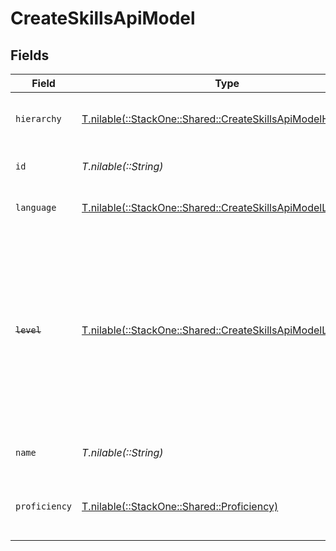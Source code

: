 # CreateSkillsApiModel


## Fields

| Field                                                                                                                                                      | Type                                                                                                                                                       | Required                                                                                                                                                   | Description                                                                                                                                                | Example                                                                                                                                                    |
| ---------------------------------------------------------------------------------------------------------------------------------------------------------- | ---------------------------------------------------------------------------------------------------------------------------------------------------------- | ---------------------------------------------------------------------------------------------------------------------------------------------------------- | ---------------------------------------------------------------------------------------------------------------------------------------------------------- | ---------------------------------------------------------------------------------------------------------------------------------------------------------- |
| `hierarchy`                                                                                                                                                | [T.nilable(::StackOne::Shared::CreateSkillsApiModelHierarchy)](../../models/shared/createskillsapimodelhierarchy.md)                                       | :heavy_minus_sign:                                                                                                                                         | The hierarchal level of the skill                                                                                                                          |                                                                                                                                                            |
| `id`                                                                                                                                                       | *T.nilable(::String)*                                                                                                                                      | :heavy_minus_sign:                                                                                                                                         | The ID associated with this skill                                                                                                                          | 16873-IT345                                                                                                                                                |
| `language`                                                                                                                                                 | [T.nilable(::StackOne::Shared::CreateSkillsApiModelLanguage)](../../models/shared/createskillsapimodellanguage.md)                                         | :heavy_minus_sign:                                                                                                                                         | The language associated with this skill                                                                                                                    |                                                                                                                                                            |
| ~~`level`~~                                                                                                                                                | [T.nilable(::StackOne::Shared::CreateSkillsApiModelLevel)](../../models/shared/createskillsapimodellevel.md)                                               | :heavy_minus_sign:                                                                                                                                         | : warning: ** DEPRECATED **: This will be removed in a future release, please migrate away from it as soon as possible.<br/><br/>The hierarchal level of the skill |                                                                                                                                                            |
| `name`                                                                                                                                                     | *T.nilable(::String)*                                                                                                                                      | :heavy_minus_sign:                                                                                                                                         | The name associated with this skill                                                                                                                        | Information-Technology                                                                                                                                     |
| `proficiency`                                                                                                                                              | [T.nilable(::StackOne::Shared::Proficiency)](../../models/shared/proficiency.md)                                                                           | :heavy_minus_sign:                                                                                                                                         | The user proficiency level of the skill ranked out of 5                                                                                                    |                                                                                                                                                            |